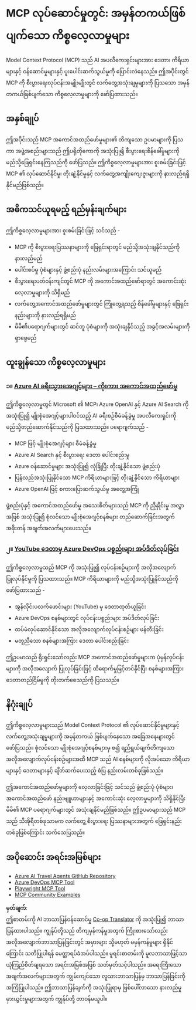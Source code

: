 <!--
CO_OP_TRANSLATOR_METADATA:
{
  "original_hash": "23899e82d806f25e5e46e89aab564dca",
  "translation_date": "2025-06-17T16:22:27+00:00",
  "source_file": "09-CaseStudy/README.md",
  "language_code": "my"
}
-->
# MCP လုပ်ဆောင်မှုတွင်: အမှန်တကယ်ဖြစ်ပျက်သော ကိစ္စလေ့လာမှုများ

Model Context Protocol (MCP) သည် AI အပလီကေးရှင်းများအား ဒေတာ၊ ကိရိယာများနှင့် ဝန်ဆောင်မှုများနှင့် ပူးပေါင်းဆက်သွယ်မှုကို ပြောင်းလဲနေသည်။ ဤအပိုင်းတွင် MCP ကို စီးပွားရေးလုပ်ငန်းအမျိုးမျိုးတွင် လက်တွေ့အသုံးချမှုများကို ပြသသော အမှန်တကယ်ဖြစ်ပျက်သော ကိစ္စလေ့လာမှုများကို ဖော်ပြထားသည်။

## အနှစ်ချုပ်

ဤအပိုင်းသည် MCP အကောင်အထည်ဖော်မှုများ၏ တိကျသော ဥပမာများကို ပြသကာ အဖွဲ့အစည်းများသည် ဤပရိုတိုကောကို အသုံးပြု၍ စီးပွားရေးစိန်ခေါ်မှုများကို မည်သို့ဖြေရှင်းနေကြသည်ကို ဖော်ပြသည်။ ဤကိစ္စလေ့လာမှုများအား စူးစမ်းခြင်းဖြင့် MCP ၏ လုပ်ဆောင်နိုင်မှု၊ တိုးချဲ့နိုင်မှုနှင့် လက်တွေ့အကျိုးကျေးဇူးများကို နားလည်ရရှိနိုင်မည်ဖြစ်သည်။

## အဓိကသင်ယူရမည့် ရည်မှန်းချက်များ

ဤကိစ္စလေ့လာမှုများအား စူးစမ်းခြင်းဖြင့် သင်သည် -

- MCP ကို စီးပွားရေးပြဿနာများကို ဖြေရှင်းရာတွင် မည်သို့အသုံးချနိုင်သည်ကို နားလည်မည်
- ပေါင်းစပ်မှု ပုံစံများနှင့် ဖွဲ့စည်းပုံ နည်းလမ်းများအကြောင်း သင်ယူမည်
- စီးပွားရေးပတ်ဝန်းကျင်တွင် MCP ကို အကောင်အထည်ဖော်ရာတွင် အကောင်းဆုံးလေ့လာမှုများကို သိရှိမည်
- လက်တွေ့အကောင်အထည်ဖော်မှုများတွင် ကြုံတွေ့ရသည့် စိန်ခေါ်မှုများနှင့် ဖြေရှင်းနည်းများကို နားလည်ရရှိမည်
- မိမိ၏ပရောဂျက်များတွင် ဆင်တူ ပုံစံများကို အသုံးချနိုင်သည့် အခွင့်အလမ်းများကို ရှာဖွေမည်

## ထူးချွန်သော ကိစ္စလေ့လာမှုများ

### ၁။ [Azure AI ခရီးသွားအေဂျင့်များ – ကိုးကား အကောင်အထည်ဖော်မှု](./travelagentsample.md)

ဤကိစ္စလေ့လာမှုတွင် Microsoft ၏ MCP၊ Azure OpenAI နှင့် Azure AI Search ကို အသုံးပြု၍ မျိုးစုံအေဂျင့်များပါဝင်သည့် AI ခရီးစဉ်စီမံခန့်ခွဲမှု အပလီကေးရှင်းကို မည်သို့တည်ဆောက်နိုင်သည်ကို ပြသထားသည်။ ပရောဂျက်သည် -

- MCP ဖြင့် မျိုးစုံအေဂျင့်များ စီမံခန့်ခွဲမှု
- Azure AI Search နှင့် စီးပွားရေး ဒေတာ ပေါင်းစည်းမှု
- Azure ဝန်ဆောင်မှုများ အသုံးပြု၍ လုံခြုံပြီး တိုးချဲ့နိုင်သော ဖွဲ့စည်းပုံ
- ပြန်လည်အသုံးပြုနိုင်သော MCP ကိရိယာများဖြင့် တိုးချဲ့နိုင်သော ကိရိယာများ
- Azure OpenAI ဖြင့် စကားပြောဆက်သွယ်မှု အတွေ့အကြုံ

ဖွဲ့စည်းပုံနှင့် အကောင်အထည်ဖော်မှု အသေးစိတ်များသည် MCP ကို ညှိနှိုင်းမှု အလွှာအဖြစ် အသုံးပြု၍ စုံလင်သော မျိုးစုံအေဂျင့်စနစ်များ တည်ဆောက်ခြင်းအတွက် အဖိုးတန် အချက်အလက်များပေးသည်။

### ၂။ [YouTube ဒေတာမှ Azure DevOps ပစ္စည်းများ အပ်ဒိတ်လုပ်ခြင်း](./UpdateADOItemsFromYT.md)

ဤကိစ္စလေ့လာမှုသည် MCP ကို အသုံးပြု၍ လုပ်ငန်းစဉ်များကို အလိုအလျောက် ပြုလုပ်နိုင်မှုကို ပြသထားသည်။ MCP ကိရိယာများကို မည်သို့အသုံးပြုနိုင်သည်ကို ဖော်ပြထားသည် -

- အွန်လိုင်းပလက်ဖောင်းများ (YouTube) မှ ဒေတာထုတ်ယူခြင်း
- Azure DevOps စနစ်များတွင် လုပ်ငန်းပစ္စည်းများ အပ်ဒိတ်လုပ်ခြင်း
- ထပ်မံလုပ်ဆောင်နိုင်သော အလိုအလျောက်လုပ်ငန်းစဉ်များ ဖန်တီးခြင်း
- မတူညီသော စနစ်များအကြား ဒေတာ ပေါင်းစည်းခြင်း

ဤဥပမာသည် ရိုးရှင်းသော်လည်း MCP အကောင်အထည်ဖော်မှုများက ပုံမှန်လုပ်ငန်းများကို အလိုအလျောက် ပြုလုပ်ခြင်းဖြင့် ထိရောက်မှုမြင့်တင်နိုင်ပြီး စနစ်များအကြား ဒေတာတည်ငြိမ်မှုကို တိုးတက်စေသည်ကို ပြသသည်။

## နိဂုံးချုပ်

ဤကိစ္စလေ့လာမှုများသည် Model Context Protocol ၏ လုပ်ဆောင်နိုင်မှုများနှင့် လက်တွေ့အသုံးချမှုများကို အမှန်တကယ် ဖြစ်ပျက်နေသော အခြေအနေများတွင် ဖော်ပြသည်။ စုံလင်သော မျိုးစုံအေဂျင့်စနစ်များမှ စ၍ ရည်ရွယ်ချက်တိကျသော အလိုအလျောက်လုပ်ငန်းစဉ်များအထိ MCP သည် AI စနစ်များကို လိုအပ်သော ကိရိယာများနှင့် ဒေတာများနှင့် ချိတ်ဆက်ပေးသည့် စံပြ နည်းလမ်းတစ်ခုဖြစ်သည်။

ဤအကောင်အထည်ဖော်မှုများကို လေ့လာခြင်းဖြင့် သင်သည် ဖွဲ့စည်းပုံ ပုံစံများ၊ အကောင်အထည်ဖော် နည်းဗျူဟာများနှင့် အကောင်းဆုံး လေ့လာမှုများကို သိရှိနိုင်ပြီး မိမိ၏ MCP ပရောဂျက်များတွင် အသုံးချနိုင်မည်ဖြစ်သည်။ ဤဥပမာများသည် MCP သည် သီအိုရီတစ်ခုသာမက လက်တွေ့ စီးပွားရေး ပြဿနာများအတွက် ဖြေရှင်းနည်းတစ်ခုဖြစ်ကြောင်း သက်သေပြသည်။

## အပိုဆောင်း အရင်းအမြစ်များ

- [Azure AI Travel Agents GitHub Repository](https://github.com/Azure-Samples/azure-ai-travel-agents)
- [Azure DevOps MCP Tool](https://github.com/microsoft/azure-devops-mcp)
- [Playwright MCP Tool](https://github.com/microsoft/playwright-mcp)
- [MCP Community Examples](https://github.com/microsoft/mcp)

**မှတ်ချက်**:  
ဤစာတမ်းကို AI ဘာသာပြန်ဝန်ဆောင်မှု [Co-op Translator](https://github.com/Azure/co-op-translator) ကို အသုံးပြု၍ ဘာသာပြန်ထားပါသည်။ ကျွန်ုပ်တို့သည် တိကျမှန်ကန်မှုအတွက် ကြိုးစားသော်လည်း အလိုအလျောက်ဘာသာပြန်ခြင်းတွင် အမှားများ သို့မဟုတ် မမှန်ကန်မှုများ ရှိနိုင်ကြောင်း သတိပြုပါရန် မေတ္တာရပ်ခံအပ်ပါသည်။ မူရင်းစာတမ်းကို မူလဘာသာဖြင့်သာ ယုံကြည်စိတ်ချရသော အရင်းအမြစ်အဖြစ် သတ်မှတ်သင့်ပါသည်။ အရေးကြီးသော အချက်အလက်များအတွက် ကျွမ်းကျင်သော လူသားဘာသာပြန်မှ ဘာသာပြန်ခြင်းကို အကြံပြုပါသည်။ ဤဘာသာပြန်ချက်ကို အသုံးပြုရာမှ ဖြစ်ပေါ်လာသော နားလည်မှုမှားယွင်းမှုများအတွက် ကျွန်ုပ်တို့ တာဝန်မယူပါ။